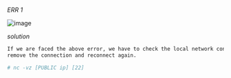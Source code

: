 _ERR 1_


![image](https://github.com/januo-org/proof-of-concepts/assets/91359308/1bd0686c-6d58-449d-95e1-9d030c00ef05)

_solution_

```sh
If we are faced the above error, we have to check the local network connectivity to our machine.
remove the connection and reconnect again.

# nc -vz [PUBLIC ip] [22]
```
